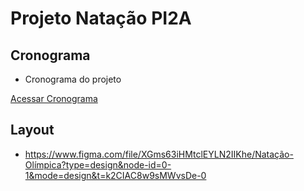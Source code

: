 # Projeto Natação PI2A

## Cronograma

- Cronograma do projeto

[Acessar Cronograma](https://hungry-clover-71f.notion.site/Cronograma-do-PI-a940a96cfe0f4156ad95f048c1000920)


## Layout

- https://www.figma.com/file/XGms63iHMtclEYLN2IIKhe/Natação-Olímpica?type=design&node-id=0-1&mode=design&t=k2CIAC8w9sMWvsDe-0
